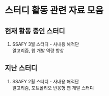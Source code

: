 # 스터디 활동 관련 자료 모음  

## 현재 활동 중인 스터디  
1. SSAFY 3월 스터디 - 사내용 해적단  
    알고리즘, 웹 개발 역량 향상  

## 지난 스터디  
1. SSAFY 2월 스터디 - 사내용 해적단  
    알고리즘, 포트폴리오 반응형 웹 개발 스터디 

